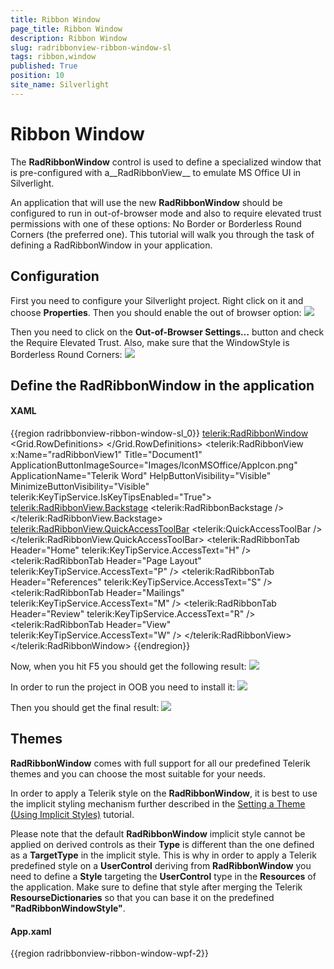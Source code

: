```yaml
---
title: Ribbon Window
page_title: Ribbon Window
description: Ribbon Window
slug: radribbonview-ribbon-window-sl
tags: ribbon,window
published: True
position: 10
site_name: Silverlight
---
```


# Ribbon Window

The __RadRibbonWindow__ control is used to define a specialized window that is pre-configured with a__RadRibbonView__ to emulate MS Office UI in Silverlight. 

An application that will use the new __RadRibbonWindow__ should be configured to run in out-of-browser mode and also to require elevated trust permissions with one of these options: No Border or Borderless Round Corners (the preferred one). This tutorial will walk you through the task of defining a RadRibbonWindow in your application.

## Configuration

First you need to configure your Silverlight project. Right click on it and choose __Properties__. Then you should enable the out of browser option:
![](images/RibbonView_RibbonWindowSL_Config.png)

Then you need to click on the __Out-of-Browser Settings…__ button and check the Require Elevated Trust. Also, make sure that the WindowStyle is Borderless Round Corners: 
![](images/RibbonView_RibbonWindowSL_OOBConfig.png)

## Define the RadRibbonWindow in the application

#### __XAML__
{{region radribbonview-ribbon-window-sl_0}}
	<UserControl x:Class="SampleApplication.RibbonWindowPage" 
	             xmlns="http://schemas.microsoft.com/winfx/2006/xaml/presentation"
	             xmlns:x="http://schemas.microsoft.com/winfx/2006/xaml"
	             xmlns:mc="http://schemas.openxmlformats.org/markup-compatibility/2006"
	             xmlns:telerik="http://schemas.telerik.com/2008/xaml/presentation">
	    <telerik:RadRibbonWindow>
	        <Grid>
	            <Grid.RowDefinitions>
	                <RowDefinition Height="Auto" />
	                <RowDefinition Height="*" />
	            </Grid.RowDefinitions>
	            <telerik:RadRibbonView x:Name="radRibbonView1" 
	                                   Title="Document1"
	                                   ApplicationButtonImageSource="Images/IconMSOffice/AppIcon.png"
	                                   ApplicationName="Telerik Word"
	                                   HelpButtonVisibility="Visible"
	                                   MinimizeButtonVisibility="Visible"
	                                   telerik:KeyTipService.IsKeyTipsEnabled="True">
	                <telerik:RadRibbonView.Backstage>
	                    <telerik:RadRibbonBackstage />
	                </telerik:RadRibbonView.Backstage>
	                <telerik:RadRibbonView.QuickAccessToolBar>
	                    <telerik:QuickAccessToolBar />
	                </telerik:RadRibbonView.QuickAccessToolBar>
	                <telerik:RadRibbonTab Header="Home" telerik:KeyTipService.AccessText="H" />
	                <telerik:RadRibbonTab Header="Page Layout" telerik:KeyTipService.AccessText="P" />
	                <telerik:RadRibbonTab Header="References" telerik:KeyTipService.AccessText="S" />
	                <telerik:RadRibbonTab Header="Mailings" telerik:KeyTipService.AccessText="M" />
	                <telerik:RadRibbonTab Header="Review" telerik:KeyTipService.AccessText="R" />
	                <telerik:RadRibbonTab Header="View" telerik:KeyTipService.AccessText="W" />
	            </telerik:RadRibbonView>
	            <Grid Grid.Row="1" />
	        </Grid>
	    </telerik:RadRibbonWindow>
	</UserControl>
{{endregion}}

Now, when you hit F5 you should get the following result:
![](images/RibbonView_RibbonWindowSL_BrowserExample.png)

In order to run the project in OOB you need to install it:
![](images/RibbonView_RibbonWindowSL_Install.png)

Then you should get the final result:
![](images/RibbonView_RibbonWindowSL_Example.png)

## Themes

__RadRibbonWindow__ comes with full support for all our predefined Telerik themes and you can choose the most suitable for your needs.

In order to apply a Telerik style on the __RadRibbonWindow__, it is best to use the implicit styling mechanism further described in the [Setting a Theme (Using Implicit Styles)](http://www.telerik.com/help/silverlight/styling-apperance-implicit-styles-overview.html) tutorial.		

Please note that the default __RadRibbonWindow__ implicit style cannot be applied on derived controls as their __Type__ is different than the one defined as a __TargetType__ in the implicit style. This is why in order to apply a Telerik predefined style on a __UserControl__ deriving from __RadRibbonWindow__ you need to define a __Style__ targeting the __UserControl__ type in the __Resources__ of the application. Make sure to define that style after merging the Telerik __ResourseDictionaries__ so that you can base it on the predefined __"RadRibbonWindowStyle"__.		

#### __App.xaml__
{{region radribbonview-ribbon-window-wpf-2}}
	<ResourceDictionary xmlns="http://schemas.microsoft.com/winfx/2006/xaml/presentation"
	                    xmlns:x="http://schemas.microsoft.com/winfx/2006/xaml"
						xmlns:local="clr-namespace:RibbonWindow_ImplicitStylesDemo">
		<Style TargetType="local:MainWindow" BasedOn="{StaticResource RadRibbonWindowStyle}" />
	</ResourceDictionary>
{{endregion}}

![Rad Ribbon View Ribbon WindowWPF Windows 7 Theme](images/RadRibbonView_RibbonWindowWPF_Windows7Theme.png)

More information and a sample project using the __RadRibbonWindow__ for Silverlight, can be found [here](http://blogs.telerik.com/silverlightteam/posts/10-11-08/radribbonwindow-for-silverlight-oob.aspx).
